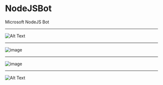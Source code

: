 # NodeJSBot
Microsoft NodeJS Bot
***
![Alt Text](https://thumbs.gfycat.com/IndolentInsignificantIndianspinyloach-small.gif)
***
![image](https://user-images.githubusercontent.com/19554935/46252864-ebec1680-c43c-11e8-815b-0e2d83f04e0a.png)
***
![image](https://user-images.githubusercontent.com/19554935/46252854-c2cb8600-c43c-11e8-886c-6721d26fe3e0.png)
***
![Alt Text](http://78.media.tumblr.com/ed7d4543a6b32b9e0f629ce7e88f9001/tumblr_nnbmj2ymHf1u7kc5zo1_500.gif)
